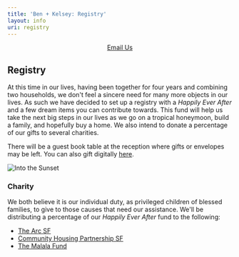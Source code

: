 ```yaml
---
title: 'Ben + Kelsey: Registry'
layout: info
uri: registry
---
```


<center><a targe="_blank" href="mailto:benpluskelsey@gmail.com">Email Us</a></center>

## Registry

At this time in our lives, having been together for four years and combining two households, we don't feel a sincere need for many more objects in our lives. As such we have decided to set up a registry with a *Happily Ever After* and a few dream items you can contribute towards. This fund will help us take the next big steps in our lives as we go on a tropical honeymoon, build a family, and hopefully buy a home. We also intend to donate a percentage of our gifts to several charities.

There will be a guest book table at the reception where gifts or envelopes may be left. You can also gift digitally [here](https://registry.theknot.com/kelsey-hermann-ben-chirlin-september-2019-ca/33871414).

![Into the Sunset](/images/motorcycle.jpg "Into the Sunset")

### Charity

We both believe it is our individual duty, as privileged children of blessed families, to give to those causes that need our assistance. We'll be distributing a percentage of our *Happily Ever After* fund to the following:

- [The Arc SF](https://www.thearcsf.org/)
- [Community Housing Partnership SF](https://www.chp-sf.org/)
- [The Malala Fund](https://www.malala.org/)